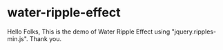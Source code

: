# water-ripple-effect

Hello Folks, This is the demo of Water Ripple Effect using "jquery.ripples-min.js". Thank you.